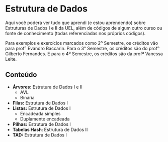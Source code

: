 # Estrutura de Dados

Aqui você poderá ver tudo que aprendi (e estou aprendendo) sobre Estruturas de Dados I e II da UEL, além de códigos de algum outro curso ou fonte de conhecimento (todas referenciadas nos próprios códigos). 

Para exemplos e exercícios marcados como 2º Semestre, os créditos vão para prof° Evandro Baccarin. Para o 3° Semestre, os créditos são do prof° Gilberto Fernandes. E para o 4º Semestre, os créditos são da profª Vanessa Leite.

## Conteúdo

* **Árvores:** Estrutura de Dados I e II
    - AVL
    - Binária
* **Filas:** Estrutura de Dados I
* **Listas:** Estrutura de Dados I
    - Encadeada simples
    - Duplamente encadeada
* **Pilhas:** Estrutura de Dados I
* **Tabelas Hash**: Estrutura de Dados II
* **TAD:** Estrutura de Dados I